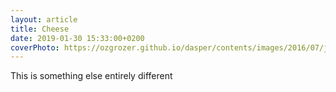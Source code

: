 ```yaml
---
layout: article
title: Cheese
date: 2019-01-30 15:33:00+0200
coverPhoto: https://ozgrozer.github.io/dasper/contents/images/2016/07/jekyll.jpg
---
```


This is something else entirely different
